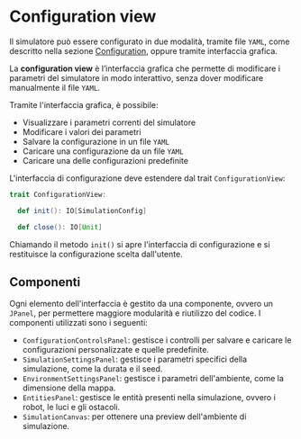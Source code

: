 # Configuration view

Il simulatore può essere configurato in due modalità, tramite file `YAML`, come descritto nella sezione [Configuration](./05-configuration.md), oppure tramite interfaccia grafica.

La **configuration view** è l’interfaccia grafica che permette di modificare i parametri del simulatore in modo interattivo, senza dover modificare manualmente il file `YAML`.

Tramite l'interfaccia grafica, è possibile:

- Visualizzare i parametri correnti del simulatore
- Modificare i valori dei parametri
- Salvare la configurazione in un file `YAML`
- Caricare una configurazione da un file `YAML`
- Caricare una delle configurazioni predefinite

L'interfaccia di configurazione deve estendere dal trait `ConfigurationView`:

```scala
trait ConfigurationView:

  def init(): IO[SimulationConfig]

  def close(): IO[Unit]
```

Chiamando il metodo `init()` si apre l'interfaccia di configurazione e si restituisce la configurazione scelta dall'utente.

## Componenti

Ogni elemento dell'interfaccia è gestito da una componente, ovvero un `JPanel`, per permettere maggiore modularità e riutilizzo del codice.
I componenti utilizzati sono i seguenti:

- `ConfigurationControlsPanel`: gestisce i controlli per salvare e caricare le configurazioni personalizzate e quelle predefinite.
- `SimulationSettingsPanel`: gestisce i parametri specifici della simulazione, come la durata e il seed.
- `EnvironmentSettingsPanel`: gestisce i parametri dell'ambiente, come la dimensione della mappa.
- `EntitiesPanel`: gestisce le entità presenti nella simulazione, ovvero i robot, le luci e gli ostacoli.
- `SimulationCanvas`: per ottenere una preview dell'ambiente di simulazione.
